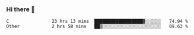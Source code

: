 ### Hi there 👋

<!--
**WShiBin/WShiBin** is a ✨ _special_ ✨ repository because its `README.md` (this file) appears on your GitHub profile.

Here are some ideas to get you started:

- 🔭 I’m currently working on ...
- 🌱 I’m currently learning ...
- 👯 I’m looking to collaborate on ...
- 🤔 I’m looking for help with ...
- 💬 Ask me about ...
- 📫 How to reach me: ...
- 😄 Pronouns: ...
- ⚡ Fun fact: ...
-->

<!--START_SECTION:waka-->

```text
C                23 hrs 13 mins  ██████████████████▓░░░░░░   74.94 %
Other            2 hrs 58 mins   ██▒░░░░░░░░░░░░░░░░░░░░░░   09.63 %
```

<!--END_SECTION:waka-->
